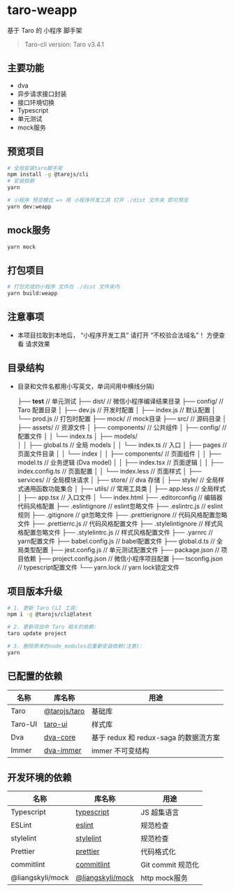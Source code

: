 # taro-weapp

基于 Taro 的 小程序 脚手架

> Taro-cli version: Taro v3.4.1

## 主要功能

- dva
- 异步请求接口封装
- 接口环境切换
- Typescript
- 单元测试
- mock服务

## 预览项目

```bash
# 全局安装taro脚手架
npm install -g @tarojs/cli
# 安装依赖
yarn

# 小程序 预览模式 => 用 小程序开发工具 打开 ./dist 文件夹 即可预览
yarn dev:weapp
```

## mock服务

```bash
yarn mock
```

## 打包项目

```bash
# 打包完成的小程序 文件在 ./dist 文件夹内
yarn build:weapp
```

## 注意事项

- 本项目拉取到本地后， “小程序开发工具” 请打开 “不校验合法域名”！ 方便查看 请求效果


## 目录结构
- 目录和文件名都用小写英文，单词间用中横线分隔)


    ├── __test__                    // 单元测试
    ├── dist/                       // 微信小程序编译结果目录
    ├── config/                     // Taro 配置目录
    │   ├── dev.js                  // 开发时配置
    │   ├── index.js                // 默认配置
    │   └── prod.js                 // 打包时配置
    ├── mock/                       // mock目录
    ├── src/                        // 源码目录
    │   ├── assets/                 // 资源文件
    │   ├── components/             // 公共组件
    │   ├── config/                 // 配置文件
    │   │   └── index.ts
    │   ├── models/                
    │   │   ├── global.ts           // 全局 models
    │   │   └── index.ts            // 入口
    │   ├── pages                   // 页面文件目录
    │   │   └── index
    │   │       ├── components/     // 页面组件
    │   │       ├── model.ts        // 业务逻辑 (Dva model)
    │   │       ├── index.tsx       // 页面逻辑
    │   │       ├── index.config.ts // 页面配置
    │   │       └── index.less      // 页面样式
    │   ├── services/               // 全局模块请求
    │   ├── store/                  // dva 存储
    │   ├── style/                  // 全局样式通用函数功能集合
    │   ├── utils/                  // 常用工具类
    │   ├── app.less                // 全局样式
    │   ├── app.tsx                 // 入口文件
    │   └── index.html
    ├── .editorconfig               // 编辑器代码风格配置
    ├── .eslintignore               // eslint忽略文件
    ├── .eslintrc.js                // eslint规则
    ├── .gitignore                  // git忽略文件
    ├── .prettierignore             // 代码风格配置忽略文件
    ├── .prettierrc.js              // 代码风格配置文件
    ├── .stylelintignore            // 样式风格配置忽略文件
    ├── .stylelintrc.js             // 样式风格配置文件
    ├── .yarnrc                     // yarn配置文件
    ├── babel.config.js             // babel配置文件
    ├── global.d.ts                 // 全局类型配置
    ├── jest.config.js              // 单元测试配置文件
    ├── package.json                // 项目依赖
    ├── project.config.json         // 微信小程序项目配置
    ├── tsconfig.json               // typescript配置文件
    └── yarn.lock                   // yarn lock锁定文件


## 项目版本升级

```bash
# 1. 更新 Taro CLI 工具:
npm i -g @tarojs/cli@latest

# 2. 更新项目中 Taro 相关的依赖:
taro update project

# 3. 删除原来的node_modules后重新安装依赖(注意):
yarn
```

## 已配置的依赖

| 名称    | 库名称                                                                   | 用途                                  |
| ------- | ------------------------------------------------------------------------ | ------------------------------------- |
| Taro    | [@tarojs/taro](https://taro-docs.jd.com/taro/docs/README/index.html)     | 基础库                                |
| Taro-UI | [taro-ui](https://taro-ui.jd.com/#/docs/introduction)                    | 样式库                                |
| Dva     | [dva-core](https://dvajs.com/guide/)                                     | 基于 redux 和 redux-saga 的数据流方案 |
| Immer   | [dva-immer](https://github.com/dvajs/dva/tree/master/packages/dva-immer) | immer 不可变结构                      |

## 开发环境的依赖

| 名称             | 库名称                                                             | 用途              |
| --------------- | ----------------------------------------------------------------- | ----------------- |
| Typescript      | [typescript](https://www.typescriptlang.org/docs)                 | JS 超集语言        |
| ESLint          | [eslint](https://eslint.org/docs/user-guide/getting-started)      | 规范检查           |
| stylelint       | [stylelint](https://stylelint.io/)                                | 规范检查           |
| Prettier        | [prettier](https://prettier.io/docs/en/index.html)                | 代码格式化         |
| commitlint      | [commitlint](https://github.com/conventional-changelog/commitlint)| Git commit 规范化 |
| @liangskyli/mock| [@liangskyli/mock](https://github.com/liangskyli/mock)            | http mock服务     |
